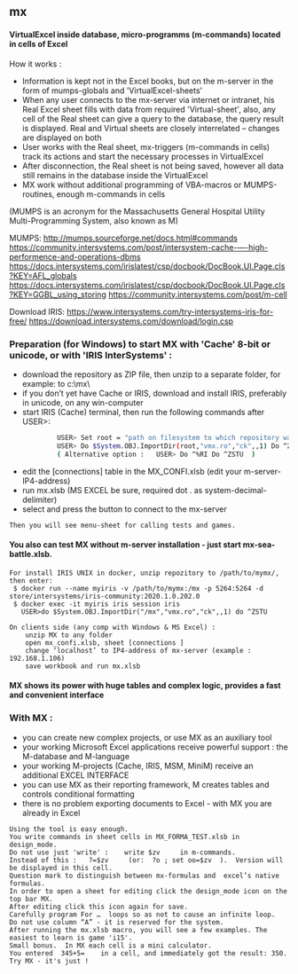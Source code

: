 ## mx
#### VirtualExcel inside database, micro-programms (m-commands) located in cells of Excel

How it works :
  - Information is kept not in the Excel books, but on the m-server in the form of mumps-globals and 'VirtualExcel-sheets'
  - When any user connects to the mx-server via internet or intranet, his Real Excel sheet fills with data from required 'Virtual-sheet', also, any cell of the Real sheet can give a query to the database, the query result is displayed. Real and Virtual sheets are closely interrelated – changes are displayed on both
  - User works with the Real sheet, mx-triggers (m-commands in cells) track its actions and start the necessary processes in VirtualExcel
  - After disconnection, the Real sheet is not being saved, however all data still remains in the database inside the VirtualExcel
  - MX work without additional programming of VBA-macros or MUMPS-routines, enough m-commands in cells
  
  (MUMPS is an acronym for the Massachusetts General Hospital Utility Multi-Programming System, also known as M)

  MUMPS:  http://mumps.sourceforge.net/docs.html#commands  
	https://community.intersystems.com/post/intersystem-cache-—-high-performence-and-operations-dbms
	https://docs.intersystems.com/irislatest/csp/docbook/DocBook.UI.Page.cls?KEY=AFL_globals
        https://docs.intersystems.com/irislatest/csp/docbook/DocBook.UI.Page.cls?KEY=GGBL_using_storing
	https://community.intersystems.com/post/m-cell  
	
  Download IRIS: https://www.intersystems.com/try-intersystems-iris-for-free/
		https://download.intersystems.com/download/login.csp

### Preparation (for Windows) to start MX with 'Cache' 8-bit or unicode, or with 'IRIS InterSystems' :
  -  download the repository as ZIP file, then unzip to a separate folder, for example: to c:\mx\
  -  if you don’t yet have Cache or IRIS, download and install IRIS, preferably in unicode, on any win-computer
  -  start IRIS (Cache) terminal, then run the following commands after USER>:
~~~sh
			USER> Set root = "path on filesystem to which repository was downloaded"  ; f.e.  "c:\mx"
			USER> Do $System.OBJ.ImportDir(root,"vmx.ro","ck",,1) Do ^ZSTU
			( Alternative option :   USER> Do ^%RI Do ^ZSTU  )
~~~
  -  edit the [connections] table in the MX_CONFI.xlsb (edit your m-server-IP4-address)
  -  run mx.xlsb (MS EXCEL be sure, required dot . as system-decimal-delimiter) 
  -  select and press the button to connect to the mx-server

	Then you will see menu-sheet for calling tests and games.
	
#### You also can test MX without m-server installation - just start mx-sea-battle.xlsb.

	For install IRIS UNIX in docker, unzip repozitory to /path/to/mymx/, then enter:	
	 $ docker run --name myiris -v /path/to/mymx:/mx -p 5264:5264 -d store/intersystems/iris-community:2020.1.0.202.0
	 $ docker exec -it myiris iris session iris
	   USER>do $System.OBJ.ImportDir("/mx","vmx.ro","ck",,1) do ^ZSTU
	   
	On clients side (any comp with Windows & MS Excel) :
		unzip MX to any folder 
		open mx_confi.xlsb, sheet [connections ]
		change ‘localhost’ to IP4-address of mx-server (example : 192.168.1.106)
		save workbook and run mx.xlsb
   
#### MX shows its power with huge tables and complex logic, provides a fast and convenient interface

### With MX :

  -  you can create new complex projects, or use MX as an auxiliary tool 
  -  your working Microsoft Excel applications receive powerful support : the M-database and M-language
  -  your working M-projects (Cache, IRIS, MSM, MiniM) receive an additional EXCEL INTERFACE
  -  you can use MX as their reporting framework, M creates tables and controls conditional formatting
  -  there is no problem exporting documents to Excel - with MX you are already in Excel
  
  
	Using the tool is easy enough.
	You write commands in sheet cells in MX_FORMA_TEST.xlsb in design_mode.
	Do not use just 'write' :    write $zv     in m-commands.
	Instead of this :   ?=$zv     (or:  ?o ; set oo=$zv  ).  Version will be displayed in this cell.
	Question mark to distinguish between mx-formulas and  excel’s native formulas.
	In order to open a sheet for editing click the design_mode icon on the top bar MX.
	After editing click this icon again for save.
	Carefully program For …  loops so as not to cause an infinite loop.
	Do not use column “A” - it is reserved for the system.
	After running the mx.xlsb macro, you will see a few examples. The easiest to learn is game 'i15'.
	Small bonus.  In MX each cell is a mini calculator.
	You entered  345+5=    in a cell, and immediately got the result: 350.
	Try MX - it's just !
